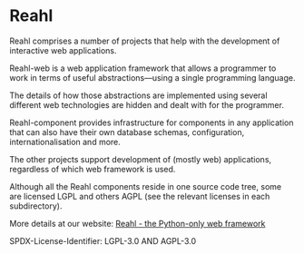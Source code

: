 Reahl
=====

Reahl comprises a number of projects that help with the development 
of interactive web applications. 

Reahl-web is a web application framework that allows a programmer to work
in terms of useful abstractions—using a single programming language.

The details of how those abstractions are implemented using several
different web technologies are hidden and dealt with for the
programmer.

Reahl-component provides infrastructure for components in any 
application that can also have their own database schemas, configuration, 
internationalisation and more.

The other projects support development of (mostly web) applications, 
regardless of which web framework is used.

Although all the Reahl components reside in one source code tree, some are 
licensed LGPL and others AGPL (see the relevant licenses in each subdirectory).

More details at our website: [Reahl - the Python-only web framework](http://www.reahl.org)

SPDX-License-Identifier: LGPL-3.0 AND AGPL-3.0
